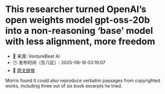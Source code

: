 # This researcher turned OpenAI’s open weights model gpt-oss-20b into a non-reasoning ‘base’ model with less alignment, more freedom
- 📅 来源: VentureBeat AI
- 🕒 发布时间（东八区）: 2025-08-16 03:19:07
- 🔗 [原文链接](https://venturebeat.com/ai/this-researcher-turned-openais-open-weights-model-gpt-oss-20b-into-a-non-reasoning-base-model-with-less-alignment-more-freedom/)

Morris found it could also reproduce verbatim passages from copyrighted works, including three out of six book excerpts he tried.